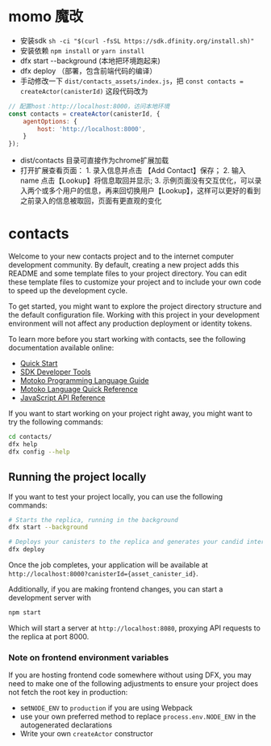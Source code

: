 # momo 魔改
- 安装sdk `sh -ci "$(curl -fsSL https://sdk.dfinity.org/install.sh)"`
- 安装依赖 `npm install` or `yarn install`
- dfx start --background (本地把环境跑起来)
- dfx deploy （部署，包含前端代码的编译）
- 手动修改一下 `dist/contacts_assets/index.js`，把 `const contacts = createActor(canisterId)` 这段代码改为
```javascript
// 配置host：http://localhost:8000，访问本地环境
const contacts = createActor(canisterId, {
    agentOptions: {
        host: 'http://localhost:8000',
    }
});
```
- dist/contacts 目录可直接作为chrome扩展加载
- 打开扩展查看页面： 1. 录入信息并点击 【Add Contact】保存； 2. 输入name 点击【Lookup】将信息取回并显示; 3. 示例页面没有交互优化，可以录入两个或多个用户的信息，再来回切换用户【Lookup】，这样可以更好的看到之前录入的信息被取回，页面有更直观的变化

# contacts

Welcome to your new contacts project and to the internet computer development community. By default, creating a new project adds this README and some template files to your project directory. You can edit these template files to customize your project and to include your own code to speed up the development cycle.

To get started, you might want to explore the project directory structure and the default configuration file. Working with this project in your development environment will not affect any production deployment or identity tokens.

To learn more before you start working with contacts, see the following documentation available online:

- [Quick Start](https://sdk.dfinity.org/docs/quickstart/quickstart-intro.html)
- [SDK Developer Tools](https://sdk.dfinity.org/docs/developers-guide/sdk-guide.html)
- [Motoko Programming Language Guide](https://sdk.dfinity.org/docs/language-guide/motoko.html)
- [Motoko Language Quick Reference](https://sdk.dfinity.org/docs/language-guide/language-manual.html)
- [JavaScript API Reference](https://erxue-5aaaa-aaaab-qaagq-cai.raw.ic0.app)

If you want to start working on your project right away, you might want to try the following commands:

```bash
cd contacts/
dfx help
dfx config --help
```

## Running the project locally

If you want to test your project locally, you can use the following commands:

```bash
# Starts the replica, running in the background
dfx start --background

# Deploys your canisters to the replica and generates your candid interface
dfx deploy
```

Once the job completes, your application will be available at `http://localhost:8000?canisterId={asset_canister_id}`.

Additionally, if you are making frontend changes, you can start a development server with

```bash
npm start
```

Which will start a server at `http://localhost:8080`, proxying API requests to the replica at port 8000.

### Note on frontend environment variables

If you are hosting frontend code somewhere without using DFX, you may need to make one of the following adjustments to ensure your project does not fetch the root key in production:

- set`NODE_ENV` to `production` if you are using Webpack
- use your own preferred method to replace `process.env.NODE_ENV` in the autogenerated declarations
- Write your own `createActor` constructor